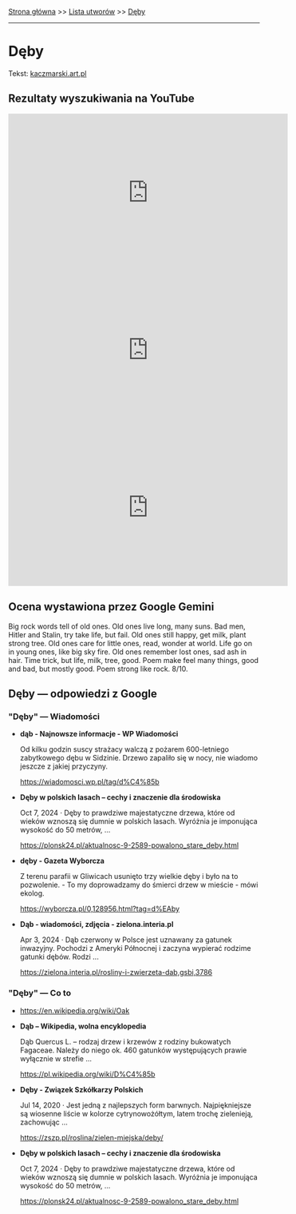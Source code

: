 [Strona główna](../index.md) >> [Lista utworów](../list.md) >> [Dęby](141.md)

---

# Dęby

Tekst: [kaczmarski.art.pl](https://www.kaczmarski.art.pl/tworczosc/wiersze/deby/)

## Rezultaty wyszukiwania na YouTube

<iframe width="560" height="315" src="https://www.youtube.com/embed/9sXe4q80oG0?si=IdontcarewhotheIRSsendsImnotpayingtaxes" title="YouTube video player" frameborder="0" allow="accelerometer; autoplay; clipboard-write; encrypted-media; gyroscope; picture-in-picture; web-share" referrerpolicy="strict-origin-when-cross-origin" allowfullscreen></iframe>

<iframe width="560" height="315" src="https://www.youtube.com/embed/Ro_62Qc-99Y?si=IdontcarewhotheIRSsendsImnotpayingtaxes" title="YouTube video player" frameborder="0" allow="accelerometer; autoplay; clipboard-write; encrypted-media; gyroscope; picture-in-picture; web-share" referrerpolicy="strict-origin-when-cross-origin" allowfullscreen></iframe>

<iframe width="560" height="315" src="https://www.youtube.com/embed/GzxeaC896mU?si=IdontcarewhotheIRSsendsImnotpayingtaxes" title="YouTube video player" frameborder="0" allow="accelerometer; autoplay; clipboard-write; encrypted-media; gyroscope; picture-in-picture; web-share" referrerpolicy="strict-origin-when-cross-origin" allowfullscreen></iframe>

## Ocena wystawiona przez Google Gemini

Big rock words tell of old ones. Old ones live long, many suns. Bad men, Hitler and Stalin, try take life, but fail. Old ones still happy, get milk, plant strong tree. Old ones care for little ones, read, wonder at world. Life go on in young ones, like big sky fire. Old ones remember lost ones, sad ash in hair. Time trick, but life, milk, tree, good. Poem make feel many things, good and bad, but mostly good. Poem strong like rock. 8/10.


## Dęby — odpowiedzi z Google

### "Dęby" — Wiadomości

- **dąb - Najnowsze informacje - WP Wiadomości**

    Od kilku godzin suscy strażacy walczą z pożarem 600-letniego zabytkowego dębu w Sidzinie. Drzewo zapaliło się w nocy, nie wiadomo jeszcze z jakiej przyczyny. 

   <https://wiadomosci.wp.pl/tag/d%C4%85b>
- **Dęby w polskich lasach – cechy i znaczenie dla środowiska**

    Oct 7, 2024  ·  Dęby to prawdziwe majestatyczne drzewa, które od wieków wznoszą się dumnie w polskich lasach. Wyróżnia je imponująca wysokość do 50 metrów, ... 

   <https://plonsk24.pl/aktualnosc-9-2589-powalono_stare_deby.html>
- **dęby - Gazeta Wyborcza**

    Z terenu parafii w Gliwicach usunięto trzy wielkie dęby i było na to pozwolenie. - To my doprowadzamy do śmierci drzew w mieście - mówi ekolog. 

   <https://wyborcza.pl/0,128956.html?tag=d%EAby>
- **Dąb - wiadomości, zdjęcia - zielona.interia.pl**

    Apr 3, 2024  ·  Dąb czerwony w Polsce jest uznawany za gatunek inwazyjny. Pochodzi z Ameryki Północnej i zaczyna wypierać rodzime gatunki dębów. Rodzi ... 

   <https://zielona.interia.pl/rosliny-i-zwierzeta-dab,gsbi,3786>

### "Dęby" — Co to

- <https://en.wikipedia.org/wiki/Oak>
- **Dąb – Wikipedia, wolna encyklopedia**

    Dąb Quercus L. – rodzaj drzew i krzewów z rodziny bukowatych Fagaceae. Należy do niego ok. 460 gatunków występujących prawie wyłącznie w strefie ... 

   <https://pl.wikipedia.org/wiki/D%C4%85b>
- **Dęby - Związek Szkółkarzy Polskich**

    Jul 14, 2020  ·  Jest jedną z najlepszych form barwnych. Najpiękniejsze są wiosenne liście w kolorze cytrynowożółtym, latem trochę zielenieją, zachowując ... 

   <https://zszp.pl/roslina/zielen-miejska/deby/>
- **Dęby w polskich lasach – cechy i znaczenie dla środowiska**

    Oct 7, 2024  ·  Dęby to prawdziwe majestatyczne drzewa, które od wieków wznoszą się dumnie w polskich lasach. Wyróżnia je imponująca wysokość do 50 metrów, ... 

   <https://plonsk24.pl/aktualnosc-9-2589-powalono_stare_deby.html>

